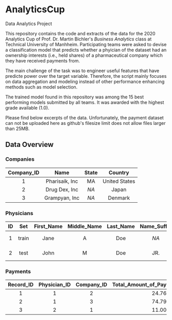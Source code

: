 # AnalyticsCup
Data Analytics Project

This repository contains the code and extracts of the data for the 2020 Analytics Cup of Prof. Dr. Martin Bichler's _Business Analytics_ class at Technical University of Manhheim.
Participating teams were asked to devise a classification model that predicts whether a phyician of the dataset had an ownership interests (i.e., held shares) of a pharmaceutical company which they have received payments from.

The main challenge of the task was to engineer useful features that have predicte power over the target variable. Therefore, the script mainly focuses on data aggregation and modeling instead of other performance enhancing methods such as model selection.

The trained model found in this repository was among the 15 best performing models submitted by all teams. It was awarded with the highest grade available (1.0). 

Please find below excerpts of the data. Unfortunately, the payment dataset can not be uploaded here as github's filesize limit does not allow files larger than 25MB.

## Data Overview
### Companies

|  Company_ID  | Name | State |Country |
| :----------: | :--: | :---: | :-----:|
|  1  | Pharisaik, Inc | MA | United States |
|  2  | Drug Dex, Inc | <em>NA</em> | Japan |
|  3  | Grampyan, Inc | <em>NA</em> | Denmark |

### Physicians

|  ID  | Set | First_Name | Middle_Name | Last_Name | Name_Suffix | City | State | Zip_Code | Country | Province | Primary_Specialty | License_State_1 | License_State_2 | License_State_3 | License_State_4 | License_State_5 |
| :--: |:---:| :---------:| :----------:| :--------:| :----------:| :---:| :----:| :------: | :-----: | :-------:| :----------------:| :--------------:| :--------------:| :--------------:| :--------------:| :--------------:|
| 1 | train | Jane | A | Doe | <em>NA</em> | DETROIT | AZ | 94218-2813 | UNITED STATES | <em>NA</em> | Dental Providers | AZ | PA | NY | NJ | <em>NA</em> |
| 2 | test | John | M | Doe | JR. | LOUISVILLE | MO | 33524-2049 | UNITED STATES | <em>NA</em> | <em>NA</em> | MO | <em>NA</em> | <em>NA</em> | <em>NA</em> | <em>NA</em> |

### Payments

| Record_ID | Physician_ID | Company_ID | Total_Amount_of_Payment_USDollars | Date | Number_of_Payments | Form_of_Payment_or_Transfer_of_Value | Nature_of_Payment_or_Transfer_of_Value | City_of_Travel | State_of_Travel | Country_of_Travel | Ownership_Indicator | Third_Party_Receipient | Charity | Third_Party_Covered | Contextual_Information | Related_Product_Indicator | Product_Code_1 | Product_Code_2 | Product_Code_3 | Product_Type_1 | Product_Type_2 | Product_Type_3 | Product_Name_1 | Product_Name_2 | Product_Name_3 | Product_Category_1 | Product_Category_2 | Product_Category_3 |
| :---------: |:----------:| :---------:| :-------------------------------: |:----:| :-----------------:| :----------------------------------: |:--------------------------------------:| :-------------:| :--------------:| :----------------:| :------------------:| :--------------------: |:-------:| :------------------:| :--------------------: |:-------------------------:| :-------------:| :------------: |:--------------:| :-------------:| :-------------:| :-------------:| :-------------:| :-------------:| :-------------:| :-----------------:| :-----------------:| :-----------------:|
| 1 | 1 | 2 | 24.76 | 08/01/2013 | 1 | Cash or cash equivalent | Food and Beverage | <em>NA</em> | <em>NA</em> | <em>NA</em> | No | No Third Party | <em>NA</em> | <em>NA</em> | Informational Meal | <em>NA</em> | <em>NA</em> | <em>NA</em> | <em>NA</em> | <em>NA</em> | <em>NA</em> | <em>NA</em> | <em>NA</em> | <em>NA</em> | <em>NA</em> | <em>NA</em> | <em>NA</em> | <em>NA</em> |
| 2 | 1 | 3 | 74.79 | 07/08/2014 | 1 | Cash or cash equivalent | Travel and Lodging | Larchmont | NY | United States | Yes | Individual | No | Yes | <em>NA</em> | Yes | 49708-754-41 | <em>NA</em> | <em>NA</em> | Drug | <em>NA</em> | <em>NA</em> | BROMSITE | <em>NA</em> | <em>NA</em> | Ophthalmology | <em>NA</em> | <em>NA</em> |
| 3 | 2 | 1 | 11.00 | 05/08/2019 | 1 | In-kind items and services | Consulting Fee | <em>NA</em> | <em>NA</em> | <em>NA</em> | Yes | Entity | No | Yes | Educational Program | Yes | 10631-096-15 | 10631-122-04 | 10631-094-30 | Drug | Drug | Drug | Halog | ULTRAVATE | HALOG | Dermatology | Dermatology | Dermatology |


